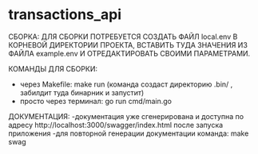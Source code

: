 # transactions_api

СБОРКА:
ДЛЯ СБОРКИ ПОТРЕБУЕТСЯ СОЗДАТЬ ФАЙЛ local.env В КОРНЕВОЙ ДИРЕКТОРИИ ПРОЕКТА, ВСТАВИТЬ ТУДА ЗНАЧЕНИЯ ИЗ ФАЙЛА example.env И ОТРЕДАКТИРОВАТЬ СВОИМИ ПАРАМЕТРАМИ.

КОМАНДЫ ДЛЯ СБОРКИ:
- через Makefile: make run (команда создаст директорию .bin/ , забилдит туда бинарник и запустит)
- просто через терминал: go run cmd/main.go

ДОКУМЕНТАЦИЯ:
-документация уже сгенерирована и доступна по адресу http://localhost:3000/swagger/index.html после запуска приложения
-для повторной генерации документации команда: make swag 
